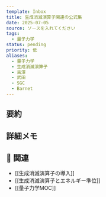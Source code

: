 ```yaml
---
template: Inbox
title: 生成消滅演算子関連の公式集
date: 2025-07-05
source: ソースを入れてください
tags:
  - 量子力学
status: pending
priority: 低
aliases:
  - 量子力学
  - 生成消滅演算子
  - 古澤
  - 武田
  - SGC
  - Barnet
---
```

## 要約


## 詳細メモ


## 🔗 関連
- [[生成消滅演算子の導入]]
- [[生成消滅演算子とエネルギー準位]]
- [[量子力学MOC]]
